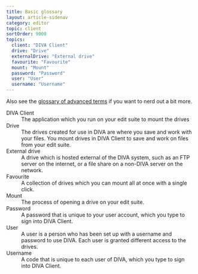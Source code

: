 ```yaml
---
title: Basic glossary
layout: article-sidenav
category: editor
topic: client
sortOrder: 9000
topics:
  client: "DIVA Client"
  drive: "Drive"
  externalDrive: "External drive"
  favourite: "Favourite"
  mount: "Mount"
  password: "Password"
  user: "User"
  username: "Username"
---
```


Also see the [glossary of advanced terms](/v2/articles/glossary-advanced.html) if you want to nerd out a bit more.

<dl>

  <dt id="client">DIVA Client</dt>
  <dd>The application which you run on your edit suite to mount the drives</dd>

  <dt id="drive">Drive</dt>
  <dd>The drives created for use in DIVA are where you save and work with your files. You mount drives in DIVA Client to save and work on files from your edit suite.</dd>

  <dt id="externalDrive">External drive</dt>
  <dd>A drive which is hosted external of the DIVA system, such as an FTP server on the internet, or a file share on a non-DIVA server on the network.</dd>

  <dt id="event">Favourite</dt>
  <dd>A collection of drives which you can mount all at once with a single click.</dd>

  <dt id="mount">Mount</dt>
  <dd>The process of opening a drive on your edit suite.</dd>

  <dt id="password">Password</dt>
  <dd>A password that is unique to your user account, which you type to sign into DIVA Client.</dd>

  <dt id="user">User</dt>
  <dd>A user is a person who has been set up with a username and password to use DIVA. Each user is granted different access to the drives.</dd>

  <dt id="username">Username</dt>
  <dd>A code that is unique to each user of DIVA, which you type to sign into DIVA Client.</dd>

</dl>
